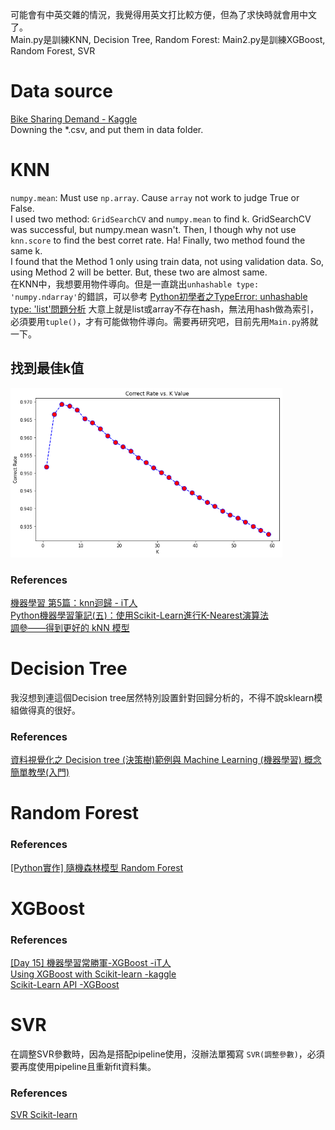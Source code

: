 可能會有中英交雜的情況，我覺得用英文打比較方便，但為了求快時就會用中文了。 <br>
Main.py是訓練KNN, Decision Tree, Random Forest: Main2.py是訓練XGBoost, Random Forest, SVR <br>

# Data source
[Bike Sharing Demand - Kaggle](https://www.kaggle.com/competitions/bike-sharing-demand/overview) <br>
Downing the *.csv, and put them in data folder.

# KNN
`numpy.mean`: Must use `np.array`. Cause `array` not work to judge True or False. <br>
I used two method: `GridSearchCV` and `numpy.mean` to find k. GridSearchCV was successful, but numpy.mean wasn't.
Then, I though why not use `knn.score` to find the best corret rate.
Ha! Finally, two method found the same k. <br>
I found that the Method 1 only using train data, not using validation data. So, using Method 2 will be better. But, these two are almost same. <br>
在KNN中，我想要用物件導向。但是一直跳出`unhashable type: 'numpy.ndarray'`的錯誤，可以參考 [Python初學者之TypeError: unhashable type: 'list'問題分析](https://www.796t.com/content/1548405036.html)
大意上就是list或array不存在hash，無法用hash做為索引，必須要用`tuple()`，才有可能做物件導向。需要再研究吧，目前先用`Main.py`將就一下。
## 找到最佳k值
<img src="./image/findK.png" style="zoom:70%" />
<br>

### References
[機器學習 第5篇：knn迴歸 - iT人](https://iter01.com/549663.html) <br>
[Python機器學習筆記(五)：使用Scikit-Learn進行K-Nearest演算法](https://yanwei-liu.medium.com/python機器學習筆記-五-使用scikit-learn進行k-nearest演算法-1191ea94ecaf) <br>
[調參——得到更好的 kNN 模型](https://www.gushiciku.cn/pl/2DZ0/zh-tw)

# Decision Tree
我沒想到連這個Decision tree居然特別設置針對回歸分析的，不得不說sklearn模組做得真的很好。 <br>
### References
[資料視覺化之 Decision tree (決策樹)範例與 Machine Learning (機器學習) 概念簡單教學(入門)](https://tree.rocks/decision-tree-graphviz-contour-with-pandas-gen-train-test-dataset-for-beginner-9137b7c8416a) <br>

# Random Forest
### References
[[Python實作] 隨機森林模型 Random Forest](https://pyecontech.com/2019/11/03/python_random_forest/) <br>

# XGBoost
### References
[[Day 15] 機器學習常勝軍-XGBoost -iT人](https://ithelp.ithome.com.tw/articles/10273094) <br>
[Using XGBoost with Scikit-learn -kaggle](https://www.kaggle.com/code/stuarthallows/using-xgboost-with-scikit-learn/notebook) <br>
[Scikit-Learn API -XGBoost](https://xgboost.readthedocs.io/en/stable/python/python_api.html#module-xgboost.sklearn) <br>

# SVR
在調整SVR參數時，因為是搭配pipeline使用，沒辦法單獨寫 `SVR(調整參數)`，必須要再度使用pipeline且重新fit資料集。 <br>
### References
[SVR Scikit-learn](https://scikit-learn.org/stable/modules/generated/sklearn.svm.SVR.html) <br>
